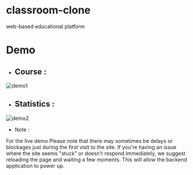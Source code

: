 # classroom-clone
web-based educational platform

# Demo 

* <h2>Course :</h2> 
![demo1](https://github.com/hamzamak/classroom-clone/assets/123269689/b5fa5eb0-45c2-495a-89f7-b850850b84d2)

* <h2>Statistics : </h2>

![demo2](https://github.com/hamzamak/classroom-clone/assets/123269689/e32c5f69-4af3-4999-a9f2-a8024570f2eb)


* Note :
 <p>For the live demo Please note that there may sometimes be delays or blockages just during the first visit to the site. If you're having an issue where the site       seems "stuck" or doesn't respond immediately, we suggest reloading the page and waiting a few moments. This will allow the backend application to power up.</p>

